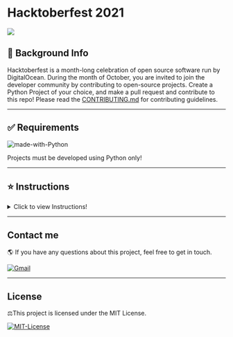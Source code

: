 # Hacktoberfest 2021

<img src="https://hacktoberfest.digitalocean.com/_nuxt/img/logo-hacktoberfest-full.f42e3b1.svg">


## 🎃 Background Info 
Hacktoberfest is a month-long celebration of open source software run by DigitalOcean. During the month of October, you are invited to join the developer community by contributing to open-source projects. Create a Python Project of your choice, and make a pull request and contribute to this repo! Please read the [CONTRIBUTING.md](https://github.com/seraph776/Hacktoberfest_2021/blob/main/CONTRIBUTING.md) for contributing guidelines.


---

## ✅ Requirements

![made-with-Python](https://img.shields.io/badge/-blue?&labelColor=black&label=Python&logo=python&logoColor=white)

 Projects must be developed using Python only!





---
## ⭐ Instructions

<details>
  <summary>Click to view Instructions!</summary>

### 1. Folk this Repository
 
Folk this Repo by clicking on the fork button on the top of this page. This will create a copy of this repository in your account.

![image](https://user-images.githubusercontent.com/72005563/136487383-4161c010-ffc5-40cb-bd1f-4f1ac0a4429f.png)


### 2. Clone the Repository

Now clone the forked repository to your machine. Go to your GitHub account, open the forked repository, click on the code button and then click the copy to clipboard icon.
Open a terminal and run the following git command:

- `git clone https://github.com/{username}/Hacktoberfest_2021.git`

Where `{username}` is your GitHub username. This copies the contents of the Hacktoberfest repository on GitHub to your computer.

### 3. Create a branch
Change to the repository directory on your computer (if you are not already there):

- `cd Hacktoberfest_2021`

Now create a branch using the git checkout command:
- `git checkout -b {branch-name}`

Where `{branch-name}` is your branch name.


### 4. Create your Python project
Create a Python script of your choice. When you are done, Add the changes to the branch you just created using the git add command:
- `git add <filename>`

Now commit your changes using the `git command`:
- `git commit -m "Adding <filename>"`

### 5. Push changes on forked Repo 

- `git push -u origin {branch-name}`


### 6. Submit your Changes for Review
If you go to your repository on GitHub, you'll see a Compare & pull request button. Click on that button. Then submit your pull request.

![Pull Request](https://user-images.githubusercontent.com/72005563/136486518-f0b426d8-20ce-4a50-9651-83f9959dfc9a.jpg)

![Pull Request](https://user-images.githubusercontent.com/72005563/136486568-8c0cdcd0-c26d-4c48-9def-0b56da4db1f1.jpg)

### Congratulations! 
🥳 You just completed the standard fork -> clone -> edit -> pull request workflow that you'll encounter often as a contributor!

</details>
  
---


## Contact me 
🌎 If you have any questions about this project, feel free to get in touch.

[![Gmail](https://img.shields.io/badge/-blue?&labelColor=black&label=Gmail&logo=gmail&logoColor=white)](mailto:seraph776)

---
## License  
⚖️This project is licensed under the MIT License.

[![MIT-License](https://img.shields.io/badge/License-blue?&labelColor=black&label=MIT&logo=docusign&logoColor=white)](https://github.com/seraph776/Hacktoberfest_2021/blob/main/LICENSE)
